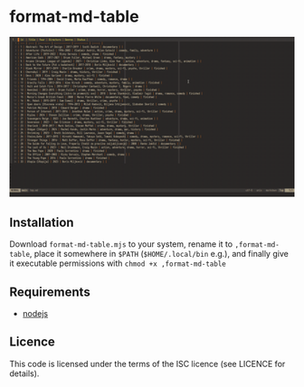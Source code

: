 # format-md-table

![demo gif](demo.gif)

## Installation

Download `format-md-table.mjs` to your system, rename it to `,format-md-table`, place it somewhere in `$PATH` (`$HOME/.local/bin` e.g.), and finally give it executable permissions with `chmod +x ,format-md-table`

## Requirements

- [nodejs](https://nodejs.org/en)

## Licence

This code is licensed under the terms of the ISC licence (see LICENCE for details).
